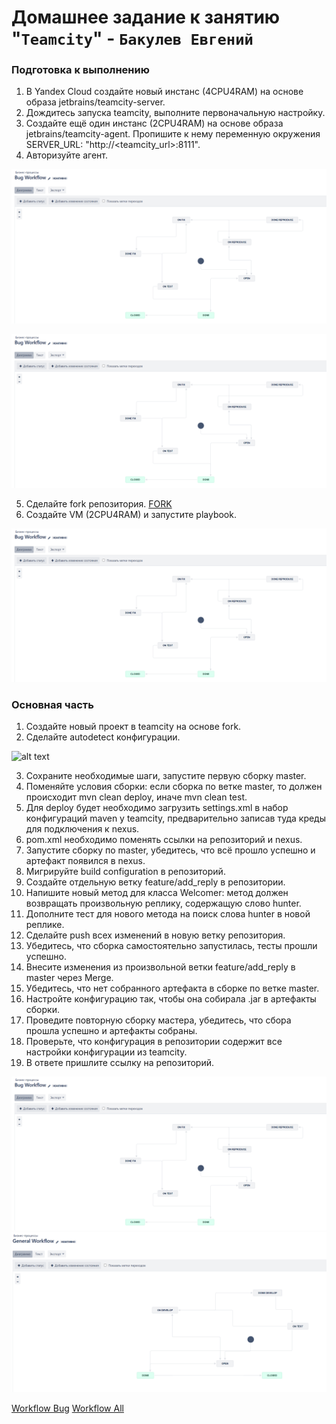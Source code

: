 # Домашнее задание к занятию "`Teamcity`" - `Бакулев Евгений`

### Подготовка к выполнению

1. В Yandex Cloud создайте новый инстанс (4CPU4RAM) на основе образа jetbrains/teamcity-server.
2. Дождитесь запуска teamcity, выполните первоначальную настройку.
3. Создайте ещё один инстанс (2CPU4RAM) на основе образа jetbrains/teamcity-agent. Пропишите к нему переменную окружения SERVER_URL: "http://<teamcity_url>:8111".
4. Авторизуйте агент.

![Скриншот](https://github.com/garrkiss/Jira/blob/main/img/bug.png)

![Скриншот](https://github.com/garrkiss/Jira/blob/main/img/bug.png)

5. Сделайте fork репозитория. [FORK](https://github.com/garrkiss/example-teamcity)
6. Создайте VM (2CPU4RAM) и запустите playbook.

![Скриншот](https://github.com/garrkiss/Jira/blob/main/img/bug.png)


### Основная часть

1. Создайте новый проект в teamcity на основе fork.
2. Сделайте autodetect конфигурации.

![alt text](<Скриншот 08.02.25_14.14.28.png>)

3. Сохраните необходимые шаги, запустите первую сборку master.
4. Поменяйте условия сборки: если сборка по ветке master, то должен происходит mvn clean deploy, иначе mvn clean test.
5. Для deploy будет необходимо загрузить settings.xml в набор конфигураций maven у teamcity, предварительно записав туда креды для подключения к nexus.
6. pom.xml необходимо поменять ссылки на репозиторий и nexus.
7. Запустите сборку по master, убедитесь, что всё прошло успешно и артефакт появился в nexus.
8. Мигрируйте build configuration в репозиторий.
9.  Создайте отдельную ветку feature/add_reply в репозитории.
10. Напишите новый метод для класса Welcomer: метод должен возвращать произвольную реплику, содержащую слово hunter.
11. Дополните тест для нового метода на поиск слова hunter в новой реплике.
12. Сделайте push всех изменений в новую ветку репозитория.
13. Убедитесь, что сборка самостоятельно запустилась, тесты прошли успешно.
14. Внесите изменения из произвольной ветки feature/add_reply в master через Merge.
15. Убедитесь, что нет собранного артефакта в сборке по ветке master.
16. Настройте конфигурацию так, чтобы она собирала .jar в артефакты сборки.
17. Проведите повторную сборку мастера, убедитесь, что сбора прошла успешно и артефакты собраны.
18. Проверьте, что конфигурация в репозитории содержит все настройки конфигурации из teamcity.
19. В ответе пришлите ссылку на репозиторий.

![Скриншот](https://github.com/garrkiss/Jira/blob/main/img/bug.png)
![Скриншот](https://github.com/garrkiss/Jira/blob/main/img/all.png)

[Workflow Bug](https://github.com/garrkiss/Jira/blob/main/files/Bug.xml)
[Workflow All](https://github.com/garrkiss/Jira/blob/main/files/All.xml)